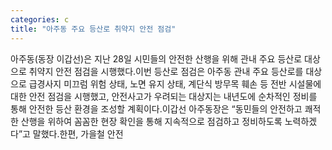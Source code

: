 ```yaml
---
categories: c
title: "아주동 주요 등산로 취약지 안전 점검"
---
```

아주동(동장 이갑선)은 지난 28일 시민들의 안전한 산행을 위해 관내 주요 등산로 대상으로 취약지 안전 점검을 시행했다.이번 등산로 점검은 아주동 관내 주요 등산로를 대상으로 급경사지 미끄럼 위험 상태, 노면 유지 상태, 계단식 방무목 훼손 등 전반 시설물에 대한 안전 점검을 시행했고, 안전사고가 우려되는 대상지는 내년도에 순차적인 정비를 통해 안전한 등산 환경을 조성할 계획이다.이갑선 아주동장은 “동민들의 안전하고 쾌적한 산행을 위하여 꼼꼼한 현장 확인을 통해 지속적으로 점검하고 정비하도록 노력하겠다”고 말했다.한편, 가을철 안전